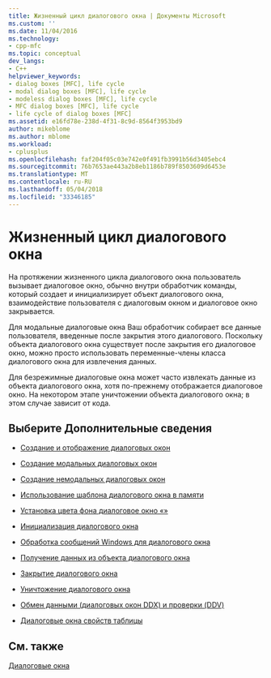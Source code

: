 ```yaml
---
title: Жизненный цикл диалогового окна | Документы Microsoft
ms.custom: ''
ms.date: 11/04/2016
ms.technology:
- cpp-mfc
ms.topic: conceptual
dev_langs:
- C++
helpviewer_keywords:
- dialog boxes [MFC], life cycle
- modal dialog boxes [MFC], life cycle
- modeless dialog boxes [MFC], life cycle
- MFC dialog boxes [MFC], life cycle
- life cycle of dialog boxes [MFC]
ms.assetid: e16fd78e-238d-4f31-8c9d-8564f3953bd9
author: mikeblome
ms.author: mblome
ms.workload:
- cplusplus
ms.openlocfilehash: faf204f05c03e742e0f491fb3991b56d3405ebc4
ms.sourcegitcommit: 76b7653ae443a2b8eb1186b789f8503609d6453e
ms.translationtype: MT
ms.contentlocale: ru-RU
ms.lasthandoff: 05/04/2018
ms.locfileid: "33346185"
---
```

# <a name="life-cycle-of-a-dialog-box"></a>Жизненный цикл диалогового окна
На протяжении жизненного цикла диалогового окна пользователь вызывает диалоговое окно, обычно внутри обработчик команды, который создает и инициализирует объект диалогового окна, взаимодействие пользователя с диалоговым окном и диалоговое окно закрывается.  
  
 Для модальные диалоговые окна Ваш обработчик собирает все данные пользователя, введенные после закрытия этого диалогового. Поскольку объекта диалогового окна существует после закрытия его диалоговое окно, можно просто использовать переменные-члены класса диалогового окна для извлечения данных.  
  
 Для безрежимные диалоговые окна может часто извлекать данные из объекта диалогового окна, хотя по-прежнему отображается диалоговое окно. На некотором этапе уничтожении объекта диалогового окна; в этом случае зависит от кода.  
  
## <a name="what-do-you-want-to-know-more-about"></a>Выберите Дополнительные сведения  
  
-   [Создание и отображение диалоговых окон](../mfc/creating-and-displaying-dialog-boxes.md)  
  
-   [Создание модальных диалоговых окон](../mfc/creating-modal-dialog-boxes.md)  
  
-   [Создание немодальных диалоговых окон](../mfc/creating-modeless-dialog-boxes.md)  
  
-   [Использование шаблона диалогового окна в памяти](../mfc/using-a-dialog-template-in-memory.md)  
  
-   [Установка цвета фона диалоговое окно «»](../mfc/setting-the-dialog-boxs-background-color.md)  
  
-   [Инициализация диалогового окна](../mfc/initializing-the-dialog-box.md)  
  
-   [Обработка сообщений Windows для диалогового окна](../mfc/handling-windows-messages-in-your-dialog-box.md)  
  
-   [Получение данных из объекта диалогового окна](../mfc/retrieving-data-from-the-dialog-object.md)  
  
-   [Закрытие диалогового окна](../mfc/closing-the-dialog-box.md)  
  
-   [Уничтожение диалогового окна](../mfc/destroying-the-dialog-box.md)  
  
-   [Обмен данными (диалоговых окон DDX) и проверки (DDV)](../mfc/dialog-data-exchange-and-validation.md)  
  
-   [Диалоговые окна свойств таблицы](../mfc/property-sheets-and-property-pages-mfc.md)  
  
## <a name="see-also"></a>См. также  
 [Диалоговые окна](../mfc/dialog-boxes.md)

